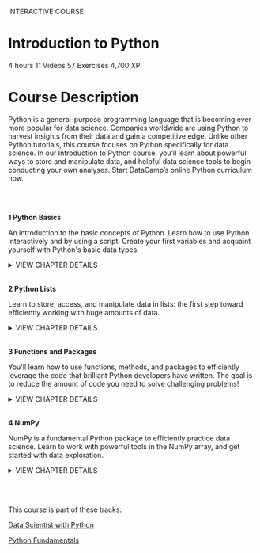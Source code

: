INTERACTIVE COURSE
# Introduction to Python

4 hours
11 Videos
57 Exercises
4,700 XP

# Course Description

Python is a general-purpose programming language that is becoming ever more popular for data science. Companies worldwide are using Python to harvest insights from their data and gain a competitive edge. Unlike other Python tutorials, this course focuses on Python specifically for data science. In our Introduction to Python course, you’ll learn about powerful ways to store and manipulate data, and helpful data science tools to begin conducting your own analyses. Start DataCamp’s online Python curriculum now.

<br><br>

**1 Python Basics**

An introduction to the basic concepts of Python. Learn how to use Python interactively and by using a script. Create your first variables and acquaint yourself with Python's basic data types.

<details>
<summary>VIEW CHAPTER DETAILS</summary>
<ul>
<li>Hello Python --------------------------------------------------------------------------------------------------------------- 50 xp</li>
<li>The Python Interface ----------------------------------------------------------------------------------------------------- 100 xp</li>
<li>When to use Python? ------------------------------------------------------------------------------------------------------ 50 xp</li>
<li>Any comments? ----------------------------------------------------------------------------------------------------------- 100 xp</li>
<li>Python as a calculator ---------------------------------------------------------------------------------------------------- 100 xp</li>
<li>Variables and Types -------------------------------------------------------------------------------------------------------- 50 xp</li>
<li>Variable Assignment ------------------------------------------------------------------------------------------------------ 100 xp</li>
<li>Calculations with variables ----------------------------------------------------------------------------------------------- 100 xp</li>
<li>Other variable types ------------------------------------------------------------------------------------------------------ 100 xp</li>
<li>Guess the type ------------------------------------------------------------------------------------------------------------- 50 xp</li>
<li>Operations with other types --------------------------------------------------------------------------------------------- 100 xp</li>
<li>Type conversion ---------------------------------------------------------------------------------------------------------- 100 xp</li>
<li>Can Python handle everything? ------------------------------------------------------------------------------------------- 50 xp</li>
</ul>
</details>

<br>

**2 Python Lists**

Learn to store, access, and manipulate data in lists: the first step toward efficiently working with huge amounts of data.

<details>
<summary>VIEW CHAPTER DETAILS</summary>
<ul>
<li>Python Lists ---------------------------------------------------------------------------------------------------------------- 50 xp</li>
<li>Create a list --------------------------------------------------------------------------------------------------------------- 100 xp</li>
<li>Create list with different types ------------------------------------------------------------------------------------------- 100 xp</li>
<li>Select the valid list --------------------------------------------------------------------------------------------------------- 50 xp</li>
<li>List of lists ----------------------------------------------------------------------------------------------------------------- 100 xp</li>
<li>Subsetting Lists ------------------------------------------------------------------------------------------------------------ 50 xp</li>
<li>Subset and conquer ------------------------------------------------------------------------------------------------------ 100 xp</li>
<li>Subset and calculate ----------------------------------------------------------------------------------------------------- 100 xp</li>
<li>Slicing and dicing -------------------------------------------------------------------------------------------------------- 100 xp</li>
<li>Slicing and dicing (2) ----------------------------------------------------------------------------------------------------- 100 xp</li>
<li>Subsetting lists of lists ----------------------------------------------------------------------------------------------------- 50 xp</li>
<li>Manipulating Lists --------------------------------------------------------------------------------------------------------- 50 xp</li>
<li>Replace list elements ----------------------------------------------------------------------------------------------------- 100 xp</li>
<li>Extend a list --------------------------------------------------------------------------------------------------------------- 100 xp</li>
<li>Delete list elements -------------------------------------------------------------------------------------------------------- 50 xp</li>
<li>Inner workings of lists ---------------------------------------------------------------------------------------------------- 100 xp</li>
</ul>
</details>

<br>

**3 Functions and Packages**

You'll learn how to use functions, methods, and packages to efficiently leverage the code that brilliant Python developers have written. The goal is to reduce the amount of code you need to solve challenging problems!

<details>
<summary>VIEW CHAPTER DETAILS</summary>
<ul>
<li>Hello Python --------------------------------------------------------------------------------------------------------------- 50 xp</li>
<li>The Python Interface ----------------------------------------------------------------------------------------------------- 100 xp</li>
<li>When to use Python? ------------------------------------------------------------------------------------------------------ 50 xp</li>
<li>Any comments? ----------------------------------------------------------------------------------------------------------- 100 xp</li>
<li>Python as a calculator ---------------------------------------------------------------------------------------------------- 100 xp</li>
<li>Variables and Types -------------------------------------------------------------------------------------------------------- 50 xp</li>
<li>Variable Assignment ------------------------------------------------------------------------------------------------------ 100 xp</li>
<li>Calculations with variables ----------------------------------------------------------------------------------------------- 100 xp</li>
<li>Other variable types ------------------------------------------------------------------------------------------------------ 100 xp</li>
<li>Guess the type ------------------------------------------------------------------------------------------------------------- 50 xp</li>
<li>Operations with other types --------------------------------------------------------------------------------------------- 100 xp</li>
<li>Type conversion ---------------------------------------------------------------------------------------------------------- 100 xp</li>
<li>Can Python handle everything? ------------------------------------------------------------------------------------------- 50 xp</li>
</ul>
</details>

<br>

**4 NumPy**

NumPy is a fundamental Python package to efficiently practice data science. Learn to work with powerful tools in the NumPy array, and get started with data exploration.

<details>
<summary>VIEW CHAPTER DETAILS</summary>
<ul>
<li>Hello Python --------------------------------------------------------------------------------------------------------------- 50 xp</li>
<li>The Python Interface ----------------------------------------------------------------------------------------------------- 100 xp</li>
<li>When to use Python? ------------------------------------------------------------------------------------------------------ 50 xp</li>
<li>Any comments? ----------------------------------------------------------------------------------------------------------- 100 xp</li>
<li>Python as a calculator ---------------------------------------------------------------------------------------------------- 100 xp</li>
<li>Variables and Types -------------------------------------------------------------------------------------------------------- 50 xp</li>
<li>Variable Assignment ------------------------------------------------------------------------------------------------------ 100 xp</li>
<li>Calculations with variables ----------------------------------------------------------------------------------------------- 100 xp</li>
<li>Other variable types ------------------------------------------------------------------------------------------------------ 100 xp</li>
<li>Guess the type ------------------------------------------------------------------------------------------------------------- 50 xp</li>
<li>Operations with other types --------------------------------------------------------------------------------------------- 100 xp</li>
<li>Type conversion ---------------------------------------------------------------------------------------------------------- 100 xp</li>
<li>Can Python handle everything? ------------------------------------------------------------------------------------------- 50 xp</li>
</ul>
</details>

<br><br>

This course is part of these tracks:

[Data Scientist with Python](https://github.com/Torregu/DataCamp/tree/main/Tracks/Career%20Tracks/Python/Data%20Scientist%20with%20Python)

[Python Fundamentals](https://github.com/Torregu/DataCamp/tree/main/Tracks/Skill%20Tracks/Python/Python%20Fundamentals)
